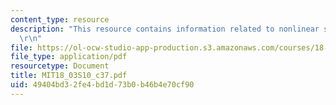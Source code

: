 ```yaml
---
content_type: resource
description: "This resource contains information related to nonlinear systems. \r\n\
  \r\n"
file: https://ol-ocw-studio-app-production.s3.amazonaws.com/courses/18-03-differential-equations-spring-2010/49404bd32fe4bd1d73b0b46b4e70cf90_MIT18_03S10_c37.pdf
file_type: application/pdf
resourcetype: Document
title: MIT18_03S10_c37.pdf
uid: 49404bd3-2fe4-bd1d-73b0-b46b4e70cf90
---
```

